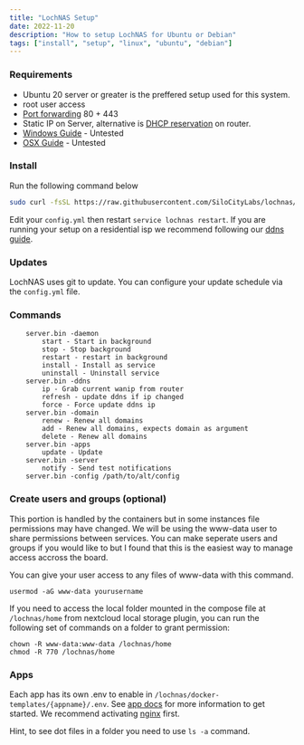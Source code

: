 ```yaml
---
title: "LochNAS Setup"
date: 2022-11-20
description: "How to setup LochNAS for Ubuntu or Debian"
tags: ["install", "setup", "linux", "ubuntu", "debian"]
---
```


### Requirements
 - Ubuntu 20 server or greater is the preffered setup used for this system.
 - root user access
 - [Port forwarding](https://portforward.com/router.htm) 80 + 443
 - Static IP on Server, alternative is [DHCP reservation](https://portforward.com/dhcp-reservation/#how-to-make-a-dhcp-reservation-in-your-router) on router.
 - [Windows Guide](/docs/install-windows/) - Untested
 - [OSX Guide](/docs/install-osx) - Untested

### Install

Run the following command below

```bash
sudo curl -fsSL https://raw.githubusercontent.com/SiloCityLabs/lochnas/v3/install.sh -o install.sh && sudo sh install.sh
```

Edit your `config.yml` then restart `service lochnas restart`. If you are running your setup on a residential isp we recommend following our [ddns guide](/docs/ddns/).


### Updates

LochNAS uses git to update. You can configure your update schedule via the `config.yml` file.

### Commands

```
    server.bin -daemon
        start - Start in background
        stop - Stop background
        restart - restart in background
        install - Install as service
        uninstall - Uninstall service
    server.bin -ddns
        ip - Grab current wanip from router
        refresh - update ddns if ip changed
        force - Force update ddns ip
    server.bin -domain
        renew - Renew all domains
        add - Renew all domains, expects domain as argument
        delete - Renew all domains
    server.bin -apps
        update - Update
    server.bin -server
        notify - Send test notifications
    server.bin -config /path/to/alt/config
```

### Create users and groups  (optional)

This portion is handled by the containers but in some instances file permissions may have changed. We will be using the www-data user to share permissions between services. You can make seperate users and groups if you would like to but I found that this is the easiest way to manage access accross the board.

You can give your user access to any files of www-data with this command.

```
usermod -aG www-data yourusername
```

If you need to access the local folder mounted in the compose file at `/lochnas/home` from nextcloud local storage plugin, you can run the following set of commands on a folder to grant permission:

```
chown -R www-data:www-data /lochnas/home
chmod -R 770 /lochnas/home
```


### Apps

Each app has its own .env to enable in `/lochnas/docker-templates/{appname}/.env`. See [app docs](/apps/) for more information to get started. We recommend activating [nginx](/apps/nginx/) first.

Hint, to see dot files in a folder you need to use `ls -a` command.